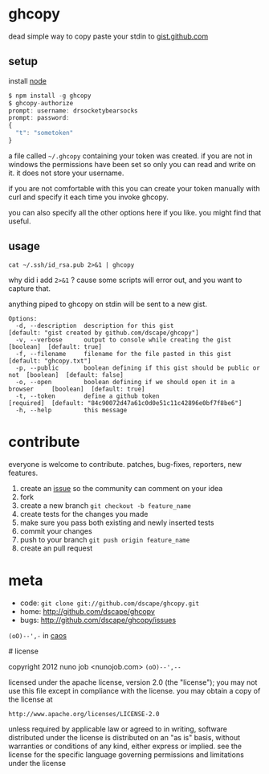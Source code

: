 # ghcopy

dead simple way to copy paste your stdin to [gist.github.com](https://gist.github.com)

## setup

install [node]

``` js
$ npm install -g ghcopy
$ ghcopy-authorize
prompt: username: drsocketybearsocks
prompt: password:
{
  "t": "sometoken"
}
```

a file called `~/.ghcopy` containing your token was created. if you are not in windows the permissions have been set so only you can read and write on it. it does not store your username.

if you are not comfortable with this you can create your token manually with curl and specify it each time you invoke ghcopy.

you can also specify all the other options here if you like. you might find that useful.

## usage

```
cat ~/.ssh/id_rsa.pub 2>&1 | ghcopy
```

why did i add `2>&1` ? cause some scripts will error out, and you want to capture that.

anything piped to ghcopy on stdin will be sent to a new gist.

```
Options:
  -d, --description  description for this gist                              [default: "gist created by github.com/dscape/ghcopy"]
  -v, --verbose      output to console while creating the gist              [boolean]  [default: true]
  -f, --filename     filename for the file pasted in this gist              [default: "ghcopy.txt"]
  -p, --public       boolean defining if this gist should be public or not  [boolean]  [default: false]
  -o, --open         boolean defining if we should open it in a browser     [boolean]  [default: true]
  -t, --token        define a github token                                  [required]  [default: "84c90072d47a61c0d0e51c11c42896e0bf7f8be6"]
  -h, --help         this message
```

# contribute

everyone is welcome to contribute. patches, bug-fixes, reporters, new features.

1. create an [issue][issues] so the community can comment on your idea
2. fork
3. create a new branch `git checkout -b feature_name`
4. create tests for the changes you made
5. make sure you pass both existing and newly inserted tests
6. commit your changes
7. push to your branch `git push origin feature_name`
8. create an pull request

# meta

* code: `git clone git://github.com/dscape/ghcopy.git`
* home: <http://github.com/dscape/ghcopy>
* bugs: <http://github.com/dscape/ghcopy/issues>

`(oO)--',-` in [caos]

<a name="license"/>
# license

copyright 2012 nuno job <nunojob.com> `(oO)--',--`

licensed under the apache license, version 2.0 (the "license");
you may not use this file except in compliance with the license.
you may obtain a copy of the license at

    http://www.apache.org/licenses/LICENSE-2.0

unless required by applicable law or agreed to in writing, software
distributed under the license is distributed on an "as is" basis,
without warranties or conditions of any kind, either express or implied.
see the license for the specific language governing permissions and
limitations under the license

[node]: http://nodejs.org
[issues]: http://github.com/dscape/ghcopy/issues
[caos]: http://caos.di.uminho.pt/